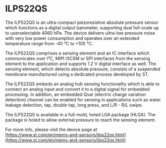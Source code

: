 # ILPS22QS

The ILPS22QS is an ultra-compact piezoresistive absolute pressure sensor which
functions as a digital output barometer, supporting dual full-scale up to
userselectable 4060 hPa. The device delivers ultra-low pressure noise with very
low power consumption and operates over an extended temperature range from -40 °C
to +105 °C.

The ILPS22QS comprises a sensing element and an IC interface which
communicates over I²C, MIPI I3CSM or SPI interfaces from the sensing element to
the application and supports 1.2 V digital interface as well. The sensing
element, which detects absolute pressure, consists of a suspended membrane manufactured
using a dedicated process developed by ST.

The ILPS22QS embeds an analog hub sensing functionality which is able to
connect an analog input and convert
it to a digital signal for embedded processing. In addition, an embedded Qvar
(electric charge variation detection)
channel can be enabled for sensing in applications such as water leakage
detection, tap, double tap, long press,
and L/R - R/L swipe.

The ILPS22QS is available in a full-mold, holed LGA package (HLGA). The package
is holed to allow external
pressure to reach the sensing element.

For more info, please visit the device page at [https://www.st.com/en/mems-and-sensors/ilps22qs.html](https://www.st.com/en/mems-and-sensors/ilps22qs.html)

